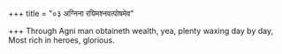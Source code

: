 +++
title = "०३ अग्निना रयिमश्नवत्पोषमेव"

+++
Through Agni man obtaineth wealth, yea, plenty waxing day by day,   
   Most rich in heroes, glorious.